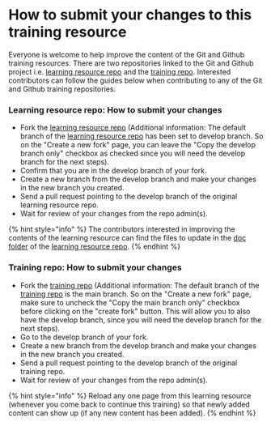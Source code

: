 # How to submit your changes to this training resource

Everyone is welcome to help improve the content of the Git and Github training resources. There are two repositories linked to the Git and Github project i.e. [learning resource repo](https://github.com/Ifycode/git-github-training-resource) and the [training repo](https://github.com/Ifycode/git-github-training). Interested contributors can follow the guides below when contributing to any of the Git and Github training repositories.

### Learning resource repo: How to submit your changes

* Fork the [learning resource repo](https://github.com/Ifycode/git-github-training-resource) (Additional information: The default branch of the [learning resource repo](https://github.com/Ifycode/git-github-training-resource) has been set to develop branch. So on the "Create a new fork" page, you can leave the "Copy the develop branch only" checkbox as checked since you will need the develop branch for the next steps).
* Confirm that you are in the develop branch of your fork.
* Create a new branch from the develop branch and make your changes in the new branch you created.
* Send a pull request pointing to the develop branch of the original learning resource repo.
* Wait for review of your changes from the repo admin(s).

{% hint style="info" %}
The contributors interested in improving the contents of the learning resource can find the files to update in the [doc folder](https://github.com/Ifycode/git-github-training-resource/tree/develop/doc) of the [learning resource repo](https://github.com/Ifycode/git-github-training-resource).
{% endhint %}

### Training repo: How to submit your changes

* Fork the [training repo](https://github.com/Ifycode/git-github-training) (Additional information: The default branch of the [training repo](https://github.com/Ifycode/git-github-training) is the main branch. So on the "Create a new fork" page, make sure to uncheck the "Copy the main branch only" checkbox before clicking on the "create fork" button. This will allow you to also have the develop branch, since you will need the develop branch for the next steps).
* Go to the develop branch of your fork.
* Create a new branch from the develop branch and make your changes in the new branch you created.
* Send a pull request pointing to the develop branch of the original training repo.
* Wait for review of your changes from the repo admin(s).

{% hint style="info" %}
Reload any one page from this learning resource (whenever you come back to continue this training) so that newly added content can show up (if any new content has been added).
{% endhint %}
